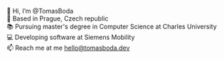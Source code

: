 👋 Hi, I’m @TomasBoda
<br>
📍 Based in Prague, Czech republic
<br>
📚 Pursuing master's degree in Computer Science at Charles University
<br>
💻 Developing software at Siemens Mobility
<br>
📫 Reach me at me hello@tomasboda.dev
